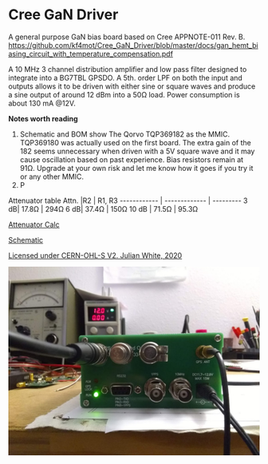 # Cree GaN Driver
A general purpose GaN bias board based on Cree APPNOTE-011 Rev. B. 
https://github.com/kf4mot/Cree_GaN_Driver/blob/master/docs/gan_hemt_biasing_circuit_with_temperature_compensation.pdf


A 10 MHz 3 channel distribution amplifier and low pass filter designed to integrate into a BG7TBL GPSDO. A 5th. order LPF on both the input and outputs allows it to be driven with either sine or square waves and produce a sine output of around 12 dBm into a 50Ω load.
Power consumption is about 130 mA @12V.

**Notes worth reading**

1. Schematic and BOM show The Qorvo TQP369182 as the MMIC. TQP369180 was actually used on the first board. The extra gain of the 182 seems unnecessary when driven with a 5V square wave and it may cause oscillation based on past experience. Bias resistors remain at 91Ω. Upgrade at your own risk and let me know how it goes if you try it or any other MMIC.
1. P
   
Attenuator table
Attn. |R2 | R1, R3
------------ | ------------- | ---------
3 dB| 17.8Ω | 294Ω
6 dB| 37.4Ω | 150Ω
10 dB | 71.5Ω | 95.3Ω

[Attenuator Calc](https://www.pasternack.com/t-calculator-pi-attn.aspx)

[Schematic](https://github.com/kf4mot/10mhz_distributor/blob/master/hardware/10mhz_distributor_r1.pdf)

[Licensed under CERN-OHL-S V2. Julian White, 2020](https://www.ohwr.org/project/cernohl/wikis/home)

![Complete](https://github.com/kf4mot/10mhz_distributor/blob/master/images/finished-gpsdo.jpg "Complete")
